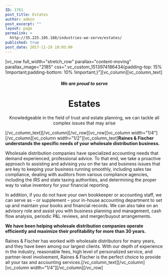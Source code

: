 ```yaml
---
ID: 1761
post_title: Estates
author: admin
post_excerpt: ""
layout: page
permalink: >
  http://35.225.105.188/industries-we-serve/estates/
published: true
post_date: 2017-11-29 18:05:06
---
```

[vc_row full_width="stretch_row" parallax="content-moving" parallax_image="2185" css=".vc_custom_1513974186434{padding-top: 15% !important;padding-bottom: 10% !important;}"][vc_column][vc_column_text]
<h5 style="text-align: center;">We are proud to serve</h5>
<h1 style="text-align: center;">Estates</h1>
<p style="text-align: center;">Knowledgeable in the field of trust and estate planning, we can tackle all complex issues that may arise</p>
[/vc_column_text][/vc_column][/vc_row][vc_row][vc_column width="1/4"][/vc_column][vc_column width="1/2"][vc_column_text]<strong>Raines &amp; Fischer understands the specific needs of your wholesale distribution business.</strong>

Wholesale distribution companies have specialized accounting needs that demand experienced, professional advice. To that end, we take a proactive approach to assisting and advising you on the tax and business issues that are key to keeping your business running smoothly, including sales tax compliance, dealing with auditors from various compliance agencies, including the IRS and state taxing authorities, and determining the proper way to value inventory for your financial reporting.

In addition, if you do not have your own bookkeeper or accounting staff, we can serve as – or supplement – your in-house accounting department to set up and maintain your books and financial records. We can also take on an advisory role and assist you with business planning and management, cash flow analysis, periodic P&amp;L reviews, and merger/buyout arrangements.

<strong>We have been helping wholesale distribution companies operate efficiently and maximize their profitability for more than 30 years.</strong>

Raines &amp; Fischer has worked with wholesale distributors for many years, and they have been among our largest clients. With our depth of experience in the industry, reasonable fees, high level of personalized service, and partner-level involvement, Raines &amp; Fischer is the perfect choice to provide all your tax and accounting services.[/vc_column_text][/vc_column][vc_column width="1/4"][/vc_column][/vc_row]